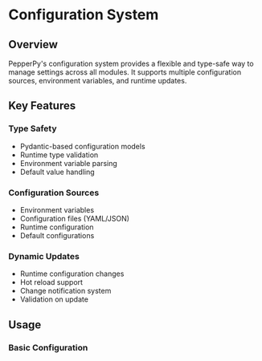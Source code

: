 # Configuration System

## Overview
PepperPy's configuration system provides a flexible and type-safe way to manage settings across all modules. It supports multiple configuration sources, environment variables, and runtime updates.

## Key Features

### Type Safety
- Pydantic-based configuration models
- Runtime type validation
- Environment variable parsing
- Default value handling

### Configuration Sources
- Environment variables
- Configuration files (YAML/JSON)
- Runtime configuration
- Default configurations

### Dynamic Updates
- Runtime configuration changes
- Hot reload support
- Change notification system
- Validation on update

## Usage

### Basic Configuration